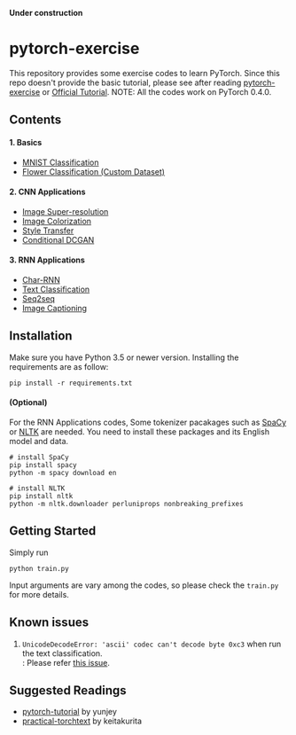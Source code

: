 **Under construction**

# pytorch-exercise
This repository provides some exercise codes to learn PyTorch. Since this repo doesn't provide the basic tutorial, please see after reading [pytorch-exercise](https://github.com/yunjey/pytorch-tutorial) or [Official Tutorial](http://pytorch.org/tutorials/beginner/deep_learning_60min_blitz.html). NOTE: All the codes work on PyTorch 0.4.0.

## Contents
#### 1. Basics
- [MNIST Classification](codes/mnist)
- [Flower Classification (Custom Dataset)](codes/flower_cls)

#### 2. CNN Applications
- [Image Super-resolution](codes/super_resolution)
- [Image Colorization](codes/colorization)
- [Style Transfer](codes/style_transfer)
- [Conditional DCGAN](codes/cdcgan)

#### 3. RNN Applications
- [Char-RNN](codes/char_rnn)
- [Text Classification](codes/text_cls)
- [Seq2seq]()
- [Image Captioning]()

## Installation
Make sure you have Python 3.5 or newer version. Installing the requirements are as follow:

```
pip install -r requirements.txt
```

#### (Optional)
For the RNN Applications codes, Some tokenizer pacakages such as [SpaCy](http://spacy.io/) or [NLTK](http://nltk.org/) are needed. You need to install these packages and its English model and data.

```
# install SpaCy
pip install spacy
python -m spacy download en

# install NLTK
pip install nltk
python -m nltk.downloader perluniprops nonbreaking_prefixes
```

## Getting Started
Simply run
```
python train.py
```
Input arguments are vary among the codes, so please check the `train.py` for more details.

## Known issues
1. `UnicodeDecodeError: 'ascii' codec can't decode byte 0xc3` when run the text classification.<br/>
: Please refer [this issue](https://github.com/pytorch/text/issues/77).

## Suggested Readings
- [pytorch-tutorial](https://github.com/yunjey/pytorch-tutorial) by yunjey
- [practical-torchtext](https://github.com/keitakurita/practical-torchtext) by keitakurita
